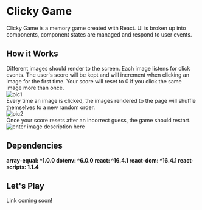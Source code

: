 # Clicky Game
Clicky Game is a memory game created with React. UI is broken up into components, component states are managed and respond to user events. 

## How it Works
Different images should render to the screen. Each image listens for click events. The user's score will be kept and will increment when clicking an image for the first time. Your score will reset to 0 if you click the same image more than once.
<br/>
![pic1](https://lh3.googleusercontent.com/hXNejtY8okw7h2hf-vb51CIWJH1L8dli-t8y-OEMoKWeoEvW_kHUcuVJK7bIOs7Tw1s3hGMKD0or5Q "pic1")
<br/>
Every time an image is clicked, the images rendered to the page will shuffle themselves to a new random order.
<br/>
![pic2](https://lh3.googleusercontent.com/GFzy_AOA2HHz1jhoRJVYAuvFmBU4kQz2T8W9Ud3gO159cURc98tyCpAk44jrLA_dXl-yu0FVsc8Asg)
<br/>
Once your score resets after an incorrect guess, the game should restart.
<br/>
![enter image description here](https://lh3.googleusercontent.com/nqi2FiE1VEoqFHRqBV8sSbqlkvkey8KW3XGbaMHQJumkc9RxOE0Pse3Os6zC4T5eBpRJ5dvbaJ3KBw "pic3")
<br/>
## Dependencies
**array-equal: ^1.0.0
dotenv: ^6.0.0
react: ^16.4.1
react-dom: ^16.4.1
react-scripts: 1.1.4**

## Let's Play
Link coming soon!
